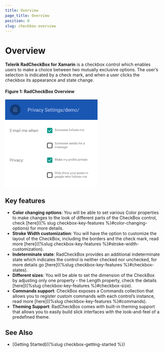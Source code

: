 ```yaml
---
title: Overview
page_title: Overview
position: 0
slug: checkbox-overview
---
```


# Overview

**Telerik RadCheckBox for Xamarin** is a checkbox control which enables users to make a choice between two mutually exclusive options. The user’s selection is indicated by a check mark, and when a user clicks the checkbox its appearance and state change.  

#### Figure 1: RadCheckBox Overview
![CheckBox Overview](images/checkbox-overview.png "CheckBox Overview")

## Key features

 * **Color changing options**: You will be able to set various Color properties to make changes to the look of different parts of the CheckBox control, check [here]({% slug checkbox-key-features %}#color-changing-options) for more details.
 * **Stroke Width customization**: You will have the option to customize the layout of the CheckBox, including the borders and the check mark, read more [here]({%slug checkbox-key-features %}#stroke-width-customization).
 * **Indeterminate state**: RadCheckBox provides an additional indeterminate state which indicates the control is neither checked nor unchecked, for more details go [here]({%slug checkbox-key-features %}#checkbox-states).
 * **Different sizes**: You will be able to set the dimension of the CheckBox by adjusting only one property - the Length property, check the details [here]({%slug checkbox-key-features %}#checkbox-size).
 * **Commands support**: CheckBox exposes a Commands collection that allows you to register custom commands with each control’s instance, read more [here]({%slug checkbox-key-features %}#commands).
 * **Theming Support**: RadCheckBox comes with built-in theming support that allows you to easily build slick interfaces with the look-and-feel of a predefined theme.

## See Also

- [Getting Started]({%slug checkbox-getting-started %})
